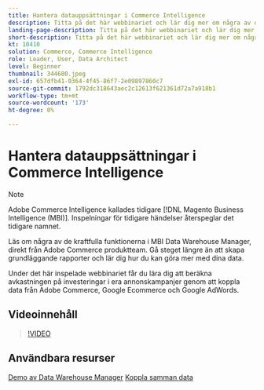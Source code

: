 ```yaml
---
title: Hantera datauppsättningar i Commerce Intelligence
description: Titta på det här webbinariet och lär dig mer om några av de kraftfulla funktionerna i Commerce Intelligence Data Warehouse Manager.
landing-page-description: Titta på det här webbinariet och lär dig mer om några av de kraftfulla funktionerna i Commerce Intelligence Data Warehouse Manager.
short-description: Titta på det här webbinariet och lär dig mer om några av de kraftfulla funktionerna i Commerce Intelligence Data Warehouse Manager.
kt: 10410
solution: Commerce, Commerce Intelligence
role: Leader, User, Data Architect
level: Beginner
thumbnail: 344680.jpeg
exl-id: 657dfb41-0364-4f45-86f7-2e09897860c7
source-git-commit: 1792dc318643aec2c12613f621361d72a7a918b1
workflow-type: tm+mt
source-wordcount: '173'
ht-degree: 0%

---
```


# Hantera datauppsättningar i Commerce Intelligence

>[!NOTE]
>
>Adobe Commerce Intelligence kallades tidigare [!DNL Magento Business Intelligence (MBI)]. Inspelningar för tidigare händelser återspeglar det tidigare namnet.

Läs om några av de kraftfulla funktionerna i MBI Data Warehouse Manager, direkt från Adobe Commerce produktteam. Gå steget längre än att skapa grundläggande rapporter och lär dig hur du kan göra mer med dina data.

Under det här inspelade webbinariet får du lära dig att beräkna avkastningen på investeringar i era annonskampanjer genom att koppla data från Adobe Commerce, Google Ecommerce och Google AdWords.

## Videoinnehåll

>[!VIDEO](https://video.tv.adobe.com/v/344680?quality=12&learn=on)

## Användbara resurser

[Demo av Data Warehouse Manager](https://experienceleague.adobe.com/docs/commerce-business-intelligence/mbi/analyze/warehouse-manager/tour-dwm.html)
[Koppla samman data](https://experienceleague.adobe.com/docs/commerce-business-intelligence/mbi/analyze/connecting/connecting-data.html)
